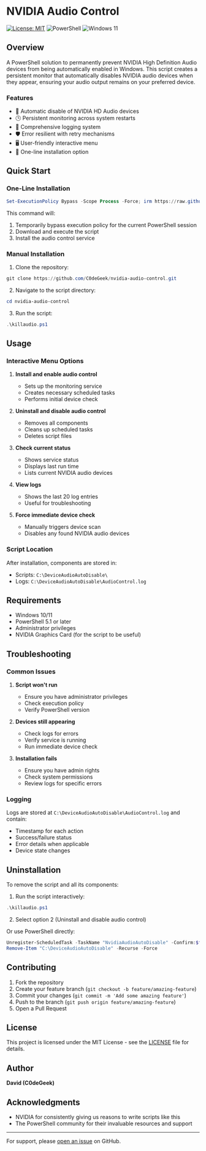 # NVIDIA Audio Control

[![License: MIT](https://img.shields.io/badge/License-MIT-yellow.svg)](https://opensource.org/licenses/MIT)
![PowerShell](https://img.shields.io/badge/PowerShell-%235391FE.svg?style=flat&logo=powershell&logoColor=white)
![Windows 11](https://img.shields.io/badge/Windows%2011-0078D4?style=flat&logo=windows11&logoColor=white)

## Overview

A PowerShell solution to permanently prevent NVIDIA High Definition Audio devices from being automatically enabled in Windows. This script creates a persistent monitor that automatically disables NVIDIA audio devices when they appear, ensuring your audio output remains on your preferred device.

### Features

- 🔄 Automatic disable of NVIDIA HD Audio devices
- 🕒 Persistent monitoring across system restarts
- 📝 Comprehensive logging system
- 🛡️ Error resilient with retry mechanisms
- 🖥️ User-friendly interactive menu
- 🚀 One-line installation option

## Quick Start

### One-Line Installation

```powershell
Set-ExecutionPolicy Bypass -Scope Process -Force; irm https://raw.githubusercontent.com/David-c0degeek/nvidia-audio-killer/main/killaudio.ps1 | iex
```

This command will:
1. Temporarily bypass execution policy for the current PowerShell session
2. Download and execute the script
3. Install the audio control service

### Manual Installation

1. Clone the repository:
```powershell
git clone https://github.com/C0deGeek/nvidia-audio-control.git
```

2. Navigate to the script directory:
```powershell
cd nvidia-audio-control
```

3. Run the script:
```powershell
.\killaudio.ps1
```

## Usage

### Interactive Menu Options

1. **Install and enable audio control**
   - Sets up the monitoring service
   - Creates necessary scheduled tasks
   - Performs initial device check

2. **Uninstall and disable audio control**
   - Removes all components
   - Cleans up scheduled tasks
   - Deletes script files

3. **Check current status**
   - Shows service status
   - Displays last run time
   - Lists current NVIDIA audio devices

4. **View logs**
   - Shows the last 20 log entries
   - Useful for troubleshooting

5. **Force immediate device check**
   - Manually triggers device scan
   - Disables any found NVIDIA audio devices

### Script Location

After installation, components are stored in:
- Scripts: `C:\DeviceAudioAutoDisable\`
- Logs: `C:\DeviceAudioAutoDisable\AudioControl.log`

## Requirements

- Windows 10/11
- PowerShell 5.1 or later
- Administrator privileges
- NVIDIA Graphics Card (for the script to be useful)

## Troubleshooting

### Common Issues

1. **Script won't run**
   - Ensure you have administrator privileges
   - Check execution policy
   - Verify PowerShell version

2. **Devices still appearing**
   - Check logs for errors
   - Verify service is running
   - Run immediate device check

3. **Installation fails**
   - Ensure you have admin rights
   - Check system permissions
   - Review logs for specific errors

### Logging

Logs are stored at `C:\DeviceAudioAutoDisable\AudioControl.log` and contain:
- Timestamp for each action
- Success/failure status
- Error details when applicable
- Device state changes

## Uninstallation

To remove the script and all its components:

1. Run the script interactively:
```powershell
.\killaudio.ps1
```

2. Select option 2 (Uninstall and disable audio control)

Or use PowerShell directly:
```powershell
Unregister-ScheduledTask -TaskName "NvidiaAudioAutoDisable" -Confirm:$false
Remove-Item "C:\DeviceAudioAutoDisable" -Recurse -Force
```

## Contributing

1. Fork the repository
2. Create your feature branch (`git checkout -b feature/amazing-feature`)
3. Commit your changes (`git commit -m 'Add some amazing feature'`)
4. Push to the branch (`git push origin feature/amazing-feature`)
5. Open a Pull Request

## License

This project is licensed under the MIT License - see the [LICENSE](LICENSE) file for details.

## Author

**David (C0deGeek)**

## Acknowledgments

- NVIDIA for consistently giving us reasons to write scripts like this
- The PowerShell community for their invaluable resources and support

---

For support, please [open an issue](https://github.com/C0deGeek/nvidia-audio-control/issues) on GitHub.
